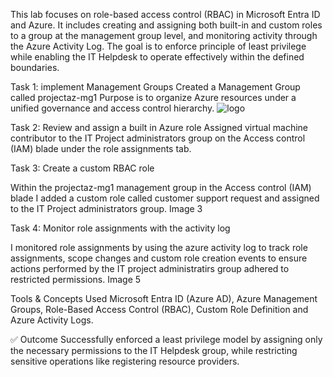This lab focuses on role-based access control (RBAC) in Microsoft Entra ID and Azure. It includes creating and assigning both built-in and custom roles to a group at the management group level, and monitoring activity through the Azure Activity Log. The goal is to enforce principle of least privilege while enabling the IT Helpdesk to operate effectively within the defined boundaries.

Task 1: implement Management Groups
Created a Management Group called projectaz-mg1
Purpose is to organize Azure resources under a unified governance and access control hierarchy. ![logo](https://github.com/dy1000/Azure-Administrator-AZ-104-Labs/blob/main/Labs/All-Files/Lab2-Pic1.png?raw=true)

Task 2: Review and assign a built in Azure role
Assigned virtual machine contributor to the IT Project administrators group on the Access control (IAM) blade under the role assignments tab.

Task 3: Create a custom RBAC role

Within the projectaz-mg1 management group in the Access control (IAM) blade I added a custom role called customer support request and assigned to the IT Project administrators group.
Image 3

Task 4: Monitor role assignments with the activity log

I monitored role assignments by using the azure activity log to track role assignments, scope changes and custom role creation events to ensure actions performed by the IT project administratirs group adhered to restricted permissions.
Image 5

Tools & Concepts Used
Microsoft Entra ID (Azure AD), Azure Management Groups, Role-Based Access Control (RBAC), Custom Role Definition  and Azure Activity Logs.

✅ Outcome
 Successfully enforced a least privilege model by assigning only the necessary permissions to the IT Helpdesk group, while restricting sensitive operations like registering resource providers.


